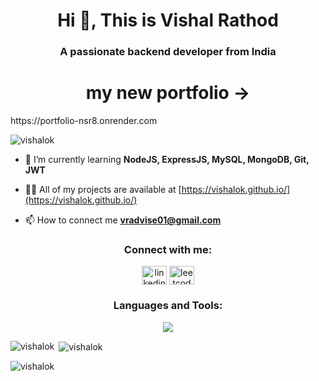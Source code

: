<h1 align="center">Hi 👋, This is Vishal Rathod</h1>
<h3 align="center">A passionate backend developer from India</h3>
<h1 align="center"> my new portfolio -></h1>https://portfolio-nsr8.onrender.com
<p align="left"> <img src="https://komarev.com/ghpvc/?username=vishalok&label=Profile%20views&color=0e75b6&style=flat" alt="vishalok" /> </p>

- 🌱 I’m currently learning **NodeJS, ExpressJS, MySQL, MongoDB, Git, JWT**

- 👨‍💻 All of my projects are available at [https://vishalok.github.io/](https://vishalok.github.io/)

- 📫 How to connect me **vradvise01@gmail.com**

<h3 align="center">Connect with me:</h3>
<p align="center">
<a href="https://www.linkedin.com/in/vishal-rathod-a81726209/" target="blank"><img align="center" src="https://blogger.googleusercontent.com/img/b/R29vZ2xl/AVvXsEh9QOjL2NVpzdeFJ9nh71-Q4P5VQYYnOiw6Mt_RXZugPVvDMfkBmZoVO5K5O69QnrL6bulO_gB5LyNZinNQn9SIamy0ITQ3fg9lWHogyDzvehhW7x2LxLMqXsGNUFBlxhTGqoHj0fR5HS56wASj3_FATu9XLwaJRiSNCGbSmxTWZ7QrjLGvMwcTPJE1rw/s1600/icons8-linkedin-144%20(1).png" alt="linkedin" height="30" width="40" /></a> <a href="https://www.leetcode.com/vishalrathod26june" target="blank"><img align="center" src="https://blogger.googleusercontent.com/img/b/R29vZ2xl/AVvXsEhCq1xL1tMxFF_-63cWOG5R7Jj4i9oJEYFvIiQsF2oD-7KN5k9W98mw2ooFblUYYwP9sSUjmU1GMZrDB7_0xAEastMyeD7WDHJXhQWjtr1EoZtuFB3CmIGS16wE42o28KXhG9eldtGH6Ls10qZ50PbdJKVMVGgavhCdTZ0cUK8nw4fqYhq-MwaN4MaN9A/s1600/icons8-level-up-your-coding-skills-and-quickly-land-a-job-96.png" alt="leetcode" height="30" width="40" /></a>
</p>

<h3 align="center">Languages and Tools:</h3>
<p align="center">
  <a href="https://github.com/vishalok">
    <img src="https://skillicons.dev/icons?i=js,nodejs,express,mysql,mongodb,git,github,html,css,linux" />
  </a>
</p>

<!--p align="left"> <a href="https://getbootstrap.com" target="_blank" rel="noreferrer"> <img src="https://raw.githubusercontent.com/devicons/devicon/master/icons/bootstrap/bootstrap-plain-wordmark.svg" alt="bootstrap" width="40" height="40"/> </a> <a href="https://www.w3schools.com/cpp/" target="_blank" rel="noreferrer"> <img src="https://raw.githubusercontent.com/devicons/devicon/master/icons/cplusplus/cplusplus-original.svg" alt="cplusplus" width="40" height="40"/> </a> <a href="https://www.w3schools.com/css/" target="_blank" rel="noreferrer"> <img src="https://raw.githubusercontent.com/devicons/devicon/master/icons/css3/css3-original-wordmark.svg" alt="css3" width="40" height="40"/> </a> <a href="https://expressjs.com" target="_blank" rel="noreferrer"> <img src="https://raw.githubusercontent.com/devicons/devicon/master/icons/express/express-original-wordmark.svg" alt="express" width="40" height="40"/> </a> <a href="https://git-scm.com/" target="_blank" rel="noreferrer"> <img src="https://www.vectorlogo.zone/logos/git-scm/git-scm-icon.svg" alt="git" width="40" height="40"/> </a> <a href="https://heroku.com" target="_blank" rel="noreferrer"> <img src="https://www.vectorlogo.zone/logos/heroku/heroku-icon.svg" alt="heroku" width="40" height="40"/> </a> <a href="https://www.w3.org/html/" target="_blank" rel="noreferrer"> <img src="https://raw.githubusercontent.com/devicons/devicon/master/icons/html5/html5-original-wordmark.svg" alt="html5" width="40" height="40"/> </a> <a href="https://www.java.com" target="_blank" rel="noreferrer"> <img src="https://raw.githubusercontent.com/devicons/devicon/master/icons/java/java-original.svg" alt="java" width="40" height="40"/> </a> <a href="https://developer.mozilla.org/en-US/docs/Web/JavaScript" target="_blank" rel="noreferrer"> <img src="https://raw.githubusercontent.com/devicons/devicon/master/icons/javascript/javascript-original.svg" alt="javascript" width="40" height="40"/> </a> <a href="https://www.linux.org/" target="_blank" rel="noreferrer"> <img src="https://raw.githubusercontent.com/devicons/devicon/master/icons/linux/linux-original.svg" alt="linux" width="40" height="40"/> </a> <a href="https://www.mongodb.com/" target="_blank" rel="noreferrer"> <img src="https://raw.githubusercontent.com/devicons/devicon/master/icons/mongodb/mongodb-original-wordmark.svg" alt="mongodb" width="40" height="40"/> </a> <a href="https://www.mysql.com/" target="_blank" rel="noreferrer"> <img src="https://raw.githubusercontent.com/devicons/devicon/master/icons/mysql/mysql-original-wordmark.svg" alt="mysql" width="40" height="40"/> </a> <a href="https://nodejs.org" target="_blank" rel="noreferrer"> <img src="https://raw.githubusercontent.com/devicons/devicon/master/icons/nodejs/nodejs-original-wordmark.svg" alt="nodejs" width="40" height="40"/> </a> <a href="https://www.php.net" target="_blank" rel="noreferrer"> <img src="https://raw.githubusercontent.com/devicons/devicon/master/icons/php/php-original.svg" alt="php" width="40" height="40"/> </a> <a href="https://postman.com" target="_blank" rel="noreferrer"> <img src="https://www.vectorlogo.zone/logos/getpostman/getpostman-icon.svg" alt="postman" width="40" height="40"/> </a> </p-->

<p><img align="left" src="https://github-readme-stats.vercel.app/api/top-langs?username=vishalok&show_icons=true&locale=en&layout=compact" alt="vishalok" /></p>

<p>&nbsp;<img align="center" src="https://github-readme-stats.vercel.app/api?username=vishalok&show_icons=true&locale=en" alt="vishalok" /></p>

<p><img align="center" src="https://github-readme-streak-stats.herokuapp.com/?user=vishalok&" alt="vishalok" /></p>
